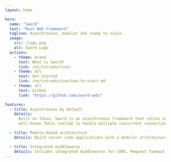 ```yaml
---
layout: home

hero:
  name: "Sword"
  text: "Rust Web Framework"
  tagline: Asynchronous, modular and ready to scale.
  image:
    src: /logo.png
    alt: Sword Logo
  actions:
    - theme: brand
      text: What is Sword?
      link: /en/introduction/
    - theme: alt
      text: Get Started
      link: /en/introduction/how-to-start.md
    - theme: alt
      text: GitHub
      link: "https://github.com/sword-web/"

features:
  - title: Asynchronous by default
    details:
      Built on Tokio, Sword is an asynchronous framework that relies on the
      well-known Tokio runtime to handle multiple concurrent connections efficiently.

  - title: Module-based architecture
    details: Build server-side applications with a modular architecture, layer separation, and dependency injection.

  - title: Integrated middlewares
    details: Includes integrated middlewares for CORS, Request Timeout, security headers, and more.
---
```

